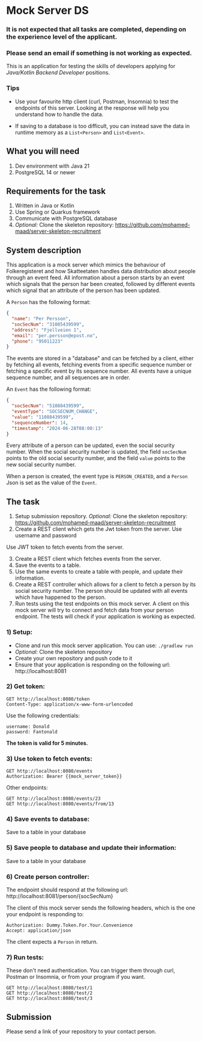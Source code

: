 # Mock Server DS

### It is **not expected** that all tasks are completed, depending on the experience level of the applicant.

### Please send an email if something is not working as expected.

This is an application for testing the skills of developers applying for *Java/Kotlin Backend Developer* positions.

### Tips

- Use your favourite http client (curl, Postman, Insomnia) to test the endpoints of this server. Looking at the
response will help you understand how to handle the data.

- If saving to a database is too difficult, you can instead save the data in runtime memory as a `List<Person>` and `List<Event>`.

## What you will need

1) Dev environment with Java 21
2) PostgreSQL 14 or newer

## Requirements for the task

1) Written in Java or Kotlin
2) Use Spring or Quarkus framework
3) Communicate with PostgreSQL database
4) *Optional:* Clone the skeleton repository: https://github.com/mohamed-maad/server-skeleton-recruitment

## System description

This application is a mock server which mimics the behaviour of Folkeregisteret and how Skatteetaten handles
data distribution about people through an event feed. All information about a person starts by an event which signals
that the person har been created, followed by different events which signal that an attribute of the person has
been updated. 

A `Person` has the following format:

```Json
{
  "name": "Per Persson",
  "socSecNum": "31085439599",
  "address": "Fjellveien 1",
  "email": "per.persson@epost.no",
  "phone": "95011223"
}
```

The events are stored in a "database" and can be fetched by a client, either by fetching all events,
fetching events from a specific sequence number or fetching a specific event by its sequence number.
All events have a unique sequence number, and all sequences are in order.

An `Event` has the following format:

```Json
{
  "socSecNum": "51088439599",
  "eventType": "SOCSECNUM_CHANGE",
  "value": "11088439599",
  "sequenceNumber": 14,
  "timestamp": "2024-06-28T08:00:13"
}
```

Every attribute of a person can be updated, even the social security number. When the social security number is updated,
the field `socSecNum` points to the old social security number, and the field `value` points to the new social security number.

When a person is created, the event type is `PERSON_CREATED`, and a `Person` Json is set as the value of the `Event`.

## The task

1) Setup submission repository. *Optional:* Clone the skeleton repository: https://github.com/mohamed-maad/server-skeleton-recruitment 
2) Create a REST client which gets the Jwt token from the server. Use username and password

Use JWT token to fetch events from the server.

3) Create a REST client which fetches events from the server. 
4) Save the events to a table.
5) Use the same events to create a table with people, and update their information.
6) Create a REST controller which allows for a client to fetch a person by its social security number. The person
should be updated with all events which have happened to the person.
7) Run tests using the test endpoints on this mock server. A client on this mock server will try to connect and 
fetch data from your person endpoint. The tests will check if your application is working as expected.


### 1) Setup:

- Clone and run this mock server application. You can use: `./gradlew run`
- *Optional:* Clone the skeleton repository
- Create your own repository and push code to it
- Ensure that your application is responding on the following url: http://localhost:8081

### 2) Get token:

```
GET http://localhost:8080/token
Content-Type: application/x-www-form-urlencoded
```

Use the following credentials:

```
username: Donald
password: Fantonald
```

**The token is valid for 5 minutes.**

### 3) Use token to fetch events:

```
GET http://localhost:8080/events
Authorization: Bearer {{mock_server_token}}
```

Other endpoints:

```
GET http://localhost:8080/events/23
GET http://localhost:8080/events/from/13
```

### 4) Save events to database:

Save to a table in your database

### 5) Save people to database and update their information:

Save to a table in your database

### 6) Create person controller:

The endpoint should respond at the following url: http://localhost:8081/person/{socSecNum}

The client of this mock server sends the following headers, which is the one your endpoint is responding to:

```
Authorization: Dummy.Token.For.Your.Convenience
Accept: application/json
```

The client expects a `Person` in return.

### 7) Run tests:

These don't need authentication. You can trigger them through curl, Postman or Insomnia, or from your program if you want.

```
GET http://localhost:8080/test/1
GET http://localhost:8080/test/2
GET http://localhost:8080/test/3
```

## Submission

Please send a link of your repository to your contact person.


